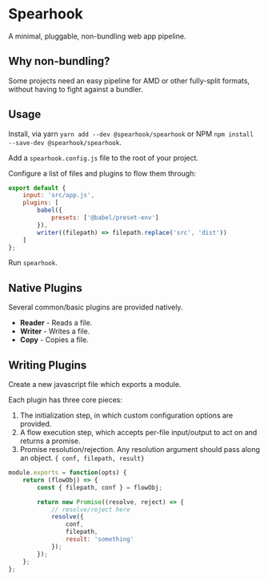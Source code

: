 # Spearhook

A minimal, pluggable, non-bundling web app pipeline.

## Why non-bundling?

Some projects need an easy pipeline for AMD or other fully-split formats, without having to fight against a bundler.

## Usage

Install, via yarn `yarn add --dev @spearhook/spearhook` or NPM `npm install --save-dev @spearhook/spearhook`.

Add a `spearhook.config.js` file to the root of your project.

Configure a list of files and plugins to flow them through:

```js
export default {
    input: 'src/app.js',
    plugins: [
        babel({
            presets: ['@babel/preset-env']
        }),
        writer((filepath) => filepath.replace('src', 'dist'))
    ]
};
```

Run `spearhook`.

## Native Plugins

Several common/basic plugins are provided natively.

- **Reader** - Reads a file.
- **Writer** - Writes a file.
- **Copy** - Copies a file.

## Writing Plugins

Create a new javascript file which exports a module.

Each plugin has three core pieces:

1. The initialization step, in which custom configuration options are provided.
2. A flow execution step, which accepts per-file input/output to act on and returns a promise.
3. Promise resolution/rejection. Any resolution argument should pass along an object. `{ conf, filepath, result}`

```js
module.exports = function(opts) {
    return (flowObj) => {
        const { filepath, conf } = flowObj;

        return new Promise((resolve, reject) => {
            // resolve/reject here
            resolve({
                conf,
                filepath,
                result: 'something'
            });
        });
    };
};
```

